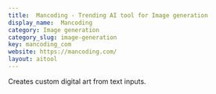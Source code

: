 ```yaml
---
title:  Mancoding - Trending AI tool for Image generation
display_name:  Mancoding
category: Image generation
category_slug: image-generation
key: mancoding_com
website: https://mancoding.com/
layout: aitool
---
```


Creates custom digital art from text inputs.
